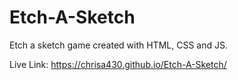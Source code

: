 # Etch-A-Sketch

Etch a sketch game created with HTML, CSS and JS.

Live Link: https://chrisa430.github.io/Etch-A-Sketch/